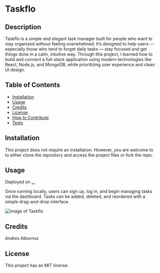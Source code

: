 # Taskflo

## Description
Taskflo is a simple and elegant task manager built for people who want to stay organized without feeling overwhelmed. It’s designed to help users — especially those who tend to forget daily tasks — stay focused and get things done in a calm, intuitive way. Through this project, I learned how to build and connect a full-stack application using modern technologies like React, Node.js, and MongoDB, while prioritizing user experience and clean UI design.

## Table of Contents
- [Installation](#installation)
- [Usage](#usage)
- [Credits](#credits)
- [License](#license)
- [How to Contribute](#how-to-contribute)
- [Tests](#tests)

## Installation
This project does not require an installation. However, you are welcome to to either clone the repository and access the project files or fork the repo.

## Usage
Deployed on [...](...)

Once running locally, users can sign up, log in, and begin managing tasks via the dashboard. Tasks can be added, deleted, and reordered with a simple drag-and-drop interface.

![image of Taskflo](...)

## Credits
Andres Albornoz

## License
This project has an MIT license.
